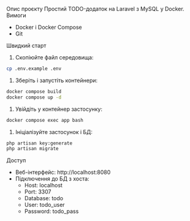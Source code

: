 Опис проєкту Простий TODO-додаток на Laravel з MySQL у Docker.
Вимоги
- Docker і Docker Compose
- Git

Швидкий старт
1. Скопіюйте файл середовища:
``` bash
cp .env.example .env
```
1. Зберіть і запустіть контейнери:
``` bash
docker compose build
docker compose up -d
```
1. Увійдіть у контейнер застосунку:
``` bash
docker compose exec app bash
```
1. Ініціалізуйте застосунок і БД:
``` bash
php artisan key:generate
php artisan migrate
```
Доступ
- Веб-інтерфейс: http://localhost:8080
- Підключення до БД з хоста:
    - Host: localhost
    - Port: 3307
    - Database: todo
    - User: todo_user
    - Password: todo_pass
